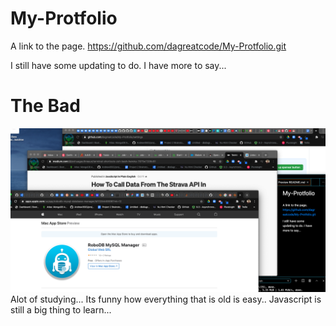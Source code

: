 # My-Protfolio



A link to the page.
https://github.com/dagreatcode/My-Protfolio.git

I still have some updating to do. I have more to say...

# The Bad
  ![The Bad](./assets/Images/SS1.png) 
  Alot of studying... Its funny how everything that is old is easy.. Javascript is still a big thing to learn...